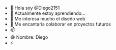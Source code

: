 - 👋 Hola soy @Diego2151
- 👀 Actualmente estoy aprendiendo...
- 🌱 Me interesa mucho el diseño web
- 💞️ Me encantaria colaborar en proyectos futuros
- 📫 
- 😄 Nombre: Diego
- ⚡

<!---
Diego2151/Diego2151 is a ✨ special ✨ repository because its `README.md` (this file) appears on your GitHub profile.
You can click the Preview link to take a look at your changes.
--->
